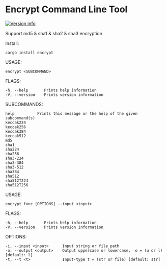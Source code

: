 # Encrypt Command Line Tool

[![Version info](https://img.shields.io/crates/v/encrypt.svg)](https://crates.io/crates/enrypt)

Support md5 & sha1 & sha2 & sha3 encryption

Install:

    cargo install encrypt

USAGE:

    encrypt <SUBCOMMAND>

FLAGS:

    -h, --help       Prints help information
    -V, --version    Prints version information

SUBCOMMANDS:

    help          Prints this message or the help of the given subcommand(s)
    keccak224     
    keccak256     
    keccak384     
    keccak512     
    md5           
    sha1          
    sha224        
    sha256        
    sha3-224      
    sha3-384      
    sha3-512      
    sha384        
    sha512        
    sha512T224    
    sha512T256    


USAGE:

    encrypt func [OPTIONS] --input <input>

FLAGS:

    -h, --help       Prints help information
    -V, --version    Prints version information

OPTIONS:

    -i, --input <input>      Input string or file path
    -o, --output <output>    Output uppercase or lowercase,  o = (u or l) [default: l]
    -t, --t <t>              Input-type t = (str or file) [default: str]
